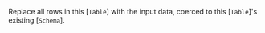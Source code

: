 Replace all rows in this [`Table`] with the input data, coerced to this [`Table`]'s
existing [`Schema`].
